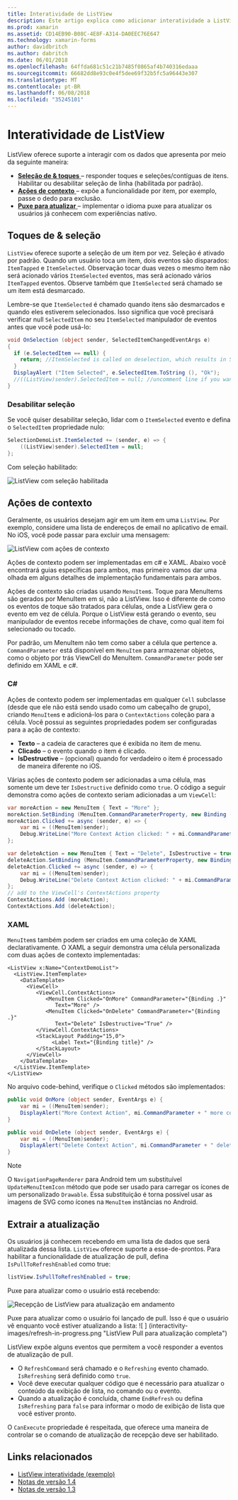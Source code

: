 ```yaml
---
title: Interatividade de ListView
description: Este artigo explica como adicionar interatividade a ListView xamarin. Forms implementando seleções, passe o dedo para exclusão e puxe para atualizar.
ms.prod: xamarin
ms.assetid: CD14EB90-B08C-4E8F-A314-DA0EEC76E647
ms.technology: xamarin-forms
author: davidbritch
ms.author: dabritch
ms.date: 06/01/2018
ms.openlocfilehash: 64ffda681c51c21b7485f0865af4b740316edaaa
ms.sourcegitcommit: 66682dd8e93c0e4f5dee69f32b5fc5a96443e307
ms.translationtype: MT
ms.contentlocale: pt-BR
ms.lasthandoff: 06/08/2018
ms.locfileid: "35245101"
---
```

# <a name="listview-interactivity"></a>Interatividade de ListView

ListView oferece suporte a interagir com os dados que apresenta por meio da seguinte maneira:

- [**Seleção de & toques** ](#selectiontaps) &ndash; responder toques e seleções/contíguas de itens. Habilitar ou desabilitar seleção de linha (habilitada por padrão).
- [**Ações de contexto** ](#Context_Actions) &ndash; expõe a funcionalidade por item, por exemplo, passe o dedo para exclusão.
- [**Puxe para atualizar** ](#Pull_to_Refresh) &ndash; implementar o idioma puxe para atualizar os usuários já conhecem com experiências nativo.

<a name="selectiontaps" />

## <a name="selection--taps"></a>Toques de & seleção
`ListView` oferece suporte a seleção de um item por vez. Seleção é ativado por padrão. Quando um usuário toca um item, dois eventos são disparados: `ItemTapped` e `ItemSelected`. Observação tocar duas vezes o mesmo item não será acionado vários `ItemSelected` eventos, mas será acionado vários `ItemTapped` eventos. Observe também que `ItemSelected` será chamado se um item está desmarcado.

Lembre-se que `ItemSelected` é chamado quando itens são desmarcados e quando eles estiverem selecionados. Isso significa que você precisará verificar null `SelectedItem` no seu `ItemSelected` manipulador de eventos antes que você pode usá-lo:

```csharp
void OnSelection (object sender, SelectedItemChangedEventArgs e)
{
  if (e.SelectedItem == null) {
    return; //ItemSelected is called on deselection, which results in SelectedItem being set to null
  }
  DisplayAlert ("Item Selected", e.SelectedItem.ToString (), "Ok");
  //((ListView)sender).SelectedItem = null; //uncomment line if you want to disable the visual selection state.
}
```

### <a name="disabling-selection"></a>Desabilitar seleção

Se você quiser desabilitar seleção, lidar com o `ItemSelected` evento e defina o `SelectedItem` propriedade nulo:

```csharp
SelectionDemoList.ItemSelected += (sender, e) => {
    ((ListView)sender).SelectedItem = null;
};
```

Com seleção habilitado:

![](interactivity-images/selection-default.png "ListView com seleção habilitada")

<a name="Context_Actions" />

## <a name="context-actions"></a>Ações de contexto
Geralmente, os usuários desejam agir em um item em uma `ListView`. Por exemplo, considere uma lista de endereços de email no aplicativo de email. No iOS, você pode passar para excluir uma mensagem:

![](interactivity-images/context-default.png "ListView com ações de contexto")

Ações de contexto podem ser implementadas em c# e XAML. Abaixo você encontrará guias específicas para ambos, mas primeiro vamos dar uma olhada em alguns detalhes de implementação fundamentais para ambos.

Ações de contexto são criadas usando `MenuItem`s. Toque para MenuItems são gerados por MenuItem em si, não a ListView. Isso é diferente de como os eventos de toque são tratados para células, onde a ListView gera o evento em vez de célula. Porque o ListView está gerando o evento, seu manipulador de eventos recebe informações de chave, como qual item foi selecionado ou tocado.

Por padrão, um MenuItem não tem como saber a célula que pertence a. `CommandParameter` está disponível em `MenuItem` para armazenar objetos, como o objeto por trás ViewCell do MenuItem. `CommandParameter` pode ser definido em XAML e c#.

### <a name="c"></a>C#  

Ações de contexto podem ser implementadas em qualquer `Cell` subclasse (desde que ele não está sendo usado como um cabeçalho de grupo), criando `MenuItem`s e adicioná-los para o `ContextActions` coleção para a célula. Você possui as seguintes propriedades podem ser configuradas para a ação de contexto:

* **Texto** &ndash; a cadeia de caracteres que é exibida no item de menu.
* **Clicado** &ndash; o evento quando o item é clicado.
* **IsDestructive** &ndash; (opcional) quando for verdadeiro o item é processado de maneira diferente no iOS.

Várias ações de contexto podem ser adicionadas a uma célula, mas somente um deve ter `IsDestructive` definido como `true`. O código a seguir demonstra como ações de contexto seriam adicionadas a um `ViewCell`:

```csharp
var moreAction = new MenuItem { Text = "More" };
moreAction.SetBinding (MenuItem.CommandParameterProperty, new Binding ("."));
moreAction.Clicked += async (sender, e) => {
    var mi = ((MenuItem)sender);
    Debug.WriteLine("More Context Action clicked: " + mi.CommandParameter);
};

var deleteAction = new MenuItem { Text = "Delete", IsDestructive = true }; // red background
deleteAction.SetBinding (MenuItem.CommandParameterProperty, new Binding ("."));
deleteAction.Clicked += async (sender, e) => {
    var mi = ((MenuItem)sender);
    Debug.WriteLine("Delete Context Action clicked: " + mi.CommandParameter);
};
// add to the ViewCell's ContextActions property
ContextActions.Add (moreAction);
ContextActions.Add (deleteAction);
```

### <a name="xaml"></a>XAML

`MenuItem`s também podem ser criados em uma coleção de XAML declarativamente. O XAML a seguir demonstra uma célula personalizada com duas ações de contexto implementadas:

```xaml
<ListView x:Name="ContextDemoList">
  <ListView.ItemTemplate>
    <DataTemplate>
      <ViewCell>
         <ViewCell.ContextActions>
            <MenuItem Clicked="OnMore" CommandParameter="{Binding .}"
               Text="More" />
            <MenuItem Clicked="OnDelete" CommandParameter="{Binding .}"
               Text="Delete" IsDestructive="True" />
         </ViewCell.ContextActions>
         <StackLayout Padding="15,0">
              <Label Text="{Binding title}" />
         </StackLayout>
      </ViewCell>
    </DataTemplate>
  </ListView.ItemTemplate>
</ListView>
```

No arquivo code-behind, verifique o `Clicked` métodos são implementados:

```csharp
public void OnMore (object sender, EventArgs e) {
    var mi = ((MenuItem)sender);
    DisplayAlert("More Context Action", mi.CommandParameter + " more context action", "OK");
}

public void OnDelete (object sender, EventArgs e) {
    var mi = ((MenuItem)sender);
    DisplayAlert("Delete Context Action", mi.CommandParameter + " delete context action", "OK");
}
```

> [!NOTE]
> O `NavigationPageRenderer` para Android tem um substituível `UpdateMenuItemIcon` método que pode ser usado para carregar os ícones de um personalizado `Drawable`. Essa substituição é torna possível usar as imagens de SVG como ícones na `MenuItem` instâncias no Android.

<a name="Pull_to_Refresh" />

## <a name="pull-to-refresh"></a>Extrair a atualização
Os usuários já conhecem recebendo em uma lista de dados que será atualizada dessa lista. `ListView` oferece suporte a esse-de-prontos. Para habilitar a funcionalidade de atualização de pull, defina `IsPullToRefreshEnabled` como true:

```csharp
listView.IsPullToRefreshEnabled = true;
```

Puxe para atualizar como o usuário está recebendo:

![](interactivity-images/refresh-start.png "Recepção de ListView para atualização em andamento")

Puxe para atualizar como o usuário foi lançado de pull. Isso é que o usuário vê enquanto você estiver atualizando a lista: ![ ] (interactivity-images/refresh-in-progress.png "ListView Pull para atualização completa")

ListView expõe alguns eventos que permitem a você responder a eventos de atualização de pull.

-  O `RefreshCommand` será chamado e o `Refreshing` evento chamado. `IsRefreshing` será definido como `true`.
-  Você deve executar qualquer código que é necessário para atualizar o conteúdo da exibição de lista, no comando ou o evento.
-  Quando a atualização é concluída, chame `EndRefresh` ou defina `IsRefreshing` para `false` para informar o modo de exibição de lista que você estiver pronto.

O `CanExecute` propriedade é respeitada, que oferece uma maneira de controlar se o comando de atualização de recepção deve ser habilitado.



## <a name="related-links"></a>Links relacionados

- [ListView interatividade (exemplo)](https://developer.xamarin.com/samples/xamarin-forms/UserInterface/ListView/interactivity)
- [Notas de versão 1.4](http://forums.xamarin.com/discussion/35451/xamarin-forms-1-4-0-released/)
- [Notas de versão 1.3](http://forums.xamarin.com/discussion/29934/xamarin-forms-1-3-0-released/)
